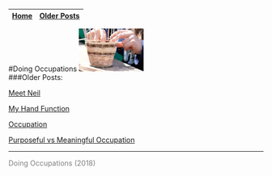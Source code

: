 
| [Home](index.html) | [Older Posts](archive.html) |
| --------|--------|

#Doing Occupations ![](img/basketlogo.jpg)
<br>
###Older Posts:


[Meet Neil](archive/meet_neil.html)

[My Hand Function](archive/my_hand_function.html)

[Occupation](archive/occupation.html)

[Purposeful vs Meaningful Occupation](archive/purp_vs_mean.html)

***
<p style="color: grey;"> Doing Occupations (2018) </p>
